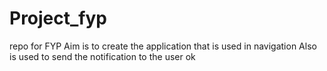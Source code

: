 # Project_fyp
repo for FYP
Aim is to create the application that is used in navigation
Also is used to send the notification to the user
ok
